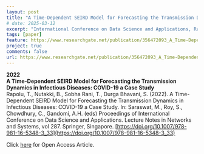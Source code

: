 ```yaml
---
layout: post 
title: "A Time-Dependent SEIRD Model for Forecasting the Transmission Dynamics in Infectious Diseases: COVID-19 a Case Study"
# date: 2025-03-12
excerpt: "International Conference on Data Science and Applications, Rapolu, T., Nutakki, B., Sobha Rani, T., & Durga Bhavani, S."
tags: [paper]
feature: https://www.researchgate.net/publication/356472093_A_Time-Dependent_SEIRD_Model_for_Forecasting_the_Transmission_Dynamics_in_Infectious_Diseases_COVID-19_a_Case_Study
project: true
comments: false
url: https://www.researchgate.net/publication/356472093_A_Time-Dependent_SEIRD_Model_for_Forecasting_the_Transmission_Dynamics_in_Infectious_Diseases_COVID-19_a_Case_Study
---
```


**2022**  
**A Time-Dependent SEIRD Model for Forecasting the Transmission Dynamics in Infectious Diseases: COVID-19 a Case Study**  
Rapolu, T., Nutakki, B., Sobha Rani, T., Durga Bhavani, S. (2022). A Time-Dependent SEIRD Model for Forecasting the Transmission Dynamics in Infectious Diseases: COVID-19 a Case Study. In: Saraswat, M., Roy, S., Chowdhury, C., Gandomi, A.H. (eds) Proceedings of International Conference on Data Science and Applications. Lecture Notes in Networks and Systems, vol 287. Springer, Singapore. [https://doi.org/10.1007/978-981-16-5348-3_33](https://doi.org/10.1007/978-981-16-5348-3_33)

Click [here](https://www.researchgate.net/publication/356472093_A_Time-Dependent_SEIRD_Model_for_Forecasting_the_Transmission_Dynamics_in_Infectious_Diseases_COVID-19_a_Case_Study) for Open Access Article.
